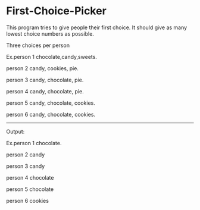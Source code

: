 # First-Choice-Picker

This program  tries to give people their first choice. It should give as many lowest choice numbers as possible. 


Three choices per person

Ex.person 1 chocolate,candy,sweets.

person 2 candy, cookies, pie.

person 3 candy, chocolate, pie.

person 4 candy, chocolate, pie.

person 5 candy, chocolate, cookies.

person 6 candy, chocolate, cookies.
______________________________________________________


Output:

Ex.person 1 chocolate.

person 2 candy

person 3 candy

person 4 chocolate

person 5 chocolate

person 6 cookies
